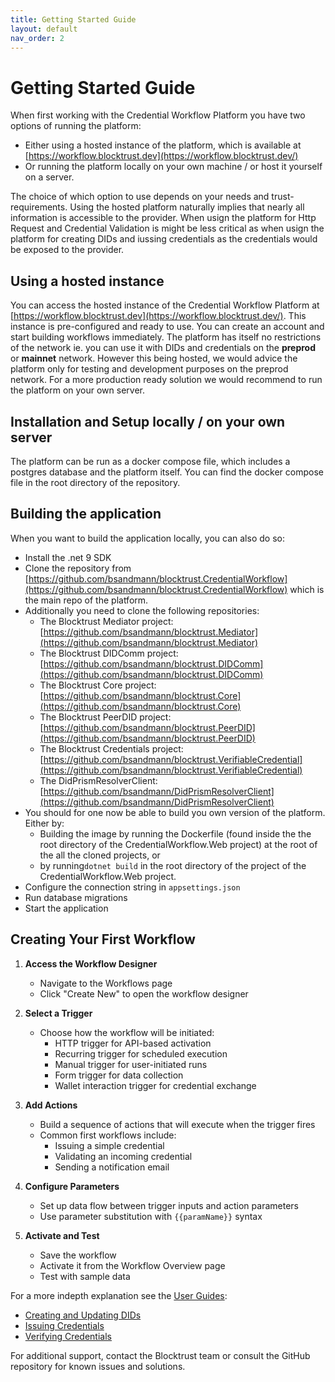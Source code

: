 ```yaml
---
title: Getting Started Guide
layout: default
nav_order: 2
---
```


# Getting Started Guide

When first working with the Credential Workflow Platform you have two options of running the platform:
- Either using a hosted instance of the platform, which is available at [https://workflow.blocktrust.dev](https://workflow.blocktrust.dev/)
- Or running the platform locally on your own machine / or host it yourself on a server.

The choice of which option to use depends on your needs and trust-requirements. Using the hosted platform naturally implies that nearly all information is accessible to the provider. When usign the platform for Http Request and Credential Validation is might be less critical as when usign the platform for creating DIDs and iussing credentials as the credentials would be exposed to the provider.

## Using a hosted instance

You can access the hosted instance of the Credential Workflow Platform at [https://workflow.blocktrust.dev](https://workflow.blocktrust.dev/). 
This instance is pre-configured and ready to use. You can create an account and start building workflows immediately. 
The platform has itself no restrictions of the network ie. you can use it with DIDs and credentials on the **preprod** or **mainnet** network.
However this being hosted, we would advice the platform only for testing and development purposes on the preprod network.
For a more production ready solution we would recommend to run the platform on your own server.

## Installation and Setup locally / on your own server 

The platform can be run as a docker compose file, which includes a postgres database and the platform itself.
You can find the docker compose file in the root directory of the repository. 


## Building the application

When you want to build the application locally, you can also do so:

   - Install the .net 9 SDK
   - Clone the repository from [https://github.com/bsandmann/blocktrust.CredentialWorkflow](https://github.com/bsandmann/blocktrust.CredentialWorkflow) which is the main repo of the platform. 
   - Additionally you need to clone the following repositories:
        - The Blocktrust Mediator project: [https://github.com/bsandmann/blocktrust.Mediator](https://github.com/bsandmann/blocktrust.Mediator)
        - The Blocktrust DIDComm project: [https://github.com/bsandmann/blocktrust.DIDComm](https://github.com/bsandmann/blocktrust.DIDComm)
        - The Blocktrust Core project: [https://github.com/bsandmann/blocktrust.Core](https://github.com/bsandmann/blocktrust.Core)
        - The Blocktrust PeerDID project: [https://github.com/bsandmann/blocktrust.PeerDID](https://github.com/bsandmann/blocktrust.PeerDID)
        - The Blocktrust Credentials project: [https://github.com/bsandmann/blocktrust.VerifiableCredential](https://github.com/bsandmann/blocktrust.VerifiableCredential)
        - The DidPrismResolverClient: [https://github.com/bsandmann/DidPrismResolverClient](https://github.com/bsandmann/DidPrismResolverClient)
   - You should for one now be able to build you own version of the platform. Either by:
        - Building the image by running the Dockerfile (found inside the the root directory of the CredentialWorkflow.Web project) at the root of the all the cloned projects, or
        - by running`dotnet build` in the root directory of the project of the CredentialWorkflow.Web project.
   - Configure the connection string in `appsettings.json`
   - Run database migrations
   - Start the application

## Creating Your First Workflow

1. **Access the Workflow Designer**
   - Navigate to the Workflows page
   - Click "Create New" to open the workflow designer

2. **Select a Trigger**
   - Choose how the workflow will be initiated:
     - HTTP trigger for API-based activation
     - Recurring trigger for scheduled execution
     - Manual trigger for user-initiated runs
     - Form trigger for data collection
     - Wallet interaction trigger for credential exchange

3. **Add Actions**
   - Build a sequence of actions that will execute when the trigger fires
   - Common first workflows include:
     - Issuing a simple credential
     - Validating an incoming credential
     - Sending a notification email

4. **Configure Parameters**
   - Set up data flow between trigger inputs and action parameters
   - Use parameter substitution with `{{paramName}}` syntax

5. **Activate and Test**
   - Save the workflow
   - Activate it from the Workflow Overview page
   - Test with sample data

For a more indepth explanation see the [User Guides](/docs/UserGuides/index.md):
- [Creating and Updating DIDs](/docs/UserGuides/CreatingAndUpdatingDids.md)
- [Issuing Credentials](/docs/UserGuides/IssuingCredentials.md)
- [Verifying Credentials](/docs/UserGuides/VerifyingCredentials.md)

For additional support, contact the Blocktrust team or consult the GitHub repository for known issues and solutions.